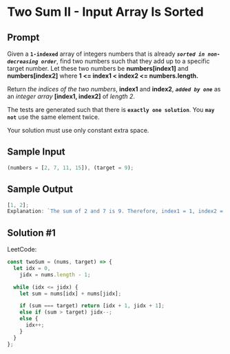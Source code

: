 # Two Sum II - Input Array Is Sorted

## Prompt

Given a **`1-indexed`** array of integers numbers that is already **_`sorted in non-decreasing order`_**, find two numbers such that they add up to a specific target number. Let these two numbers be **numbers[index1]** and **numbers[index2]** where **1 <= index1 < index2 <= numbers.length.**

Return _the indices of the two numbers_, **index1** and **index2**, **_`added by one`_** as an _integer array_ **[index1, index2]** of _length 2_.

The tests are generated such that there is **`exactly one solution`**. You **`may not`** use the same element twice.

Your solution must use only constant extra space.

## Sample Input

```js
(numbers = [2, 7, 11, 15]), (target = 9);
```

## Sample Output

```js
[1, 2];
Explanation: `The sum of 2 and 7 is 9. Therefore, index1 = 1, index2 = 2. We return [1, 2];`;
```

## Solution #1

LeetCode:

```js
const twoSum = (nums, target) => {
  let idx = 0,
    jidx = nums.length - 1;

  while (idx <= jidx) {
    let sum = nums[idx] + nums[jidx];

    if (sum === target) return [idx + 1, jidx + 1];
    else if (sum > target) jidx--;
    else {
      idx++;
    }
  }
};
```
